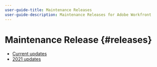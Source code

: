 ```yaml
---
user-guide-title: Maintenance Releases
user-guide-description: Maintenance Releases for Adobe Workfront
---
```


# Maintenance Release {#releases}

+ [Current updates](current-updates.md)
+ [2021 updates](2021-updates.md)

<!--

Articles must be added to this TOC file in order to render.

Use this list format to specify links to articles and section headings that expand and collapse in the left rail of the user guide.

An article link CANNOT be used as a section heading.

2022 Updates https://one.workfront.com/s/article/Workfront-Maintenance-Updates-1882317350
2021 Updates https://one.workfront.com/s/article/Workfront-Maintenance-Updates-Archive-2021


-->
